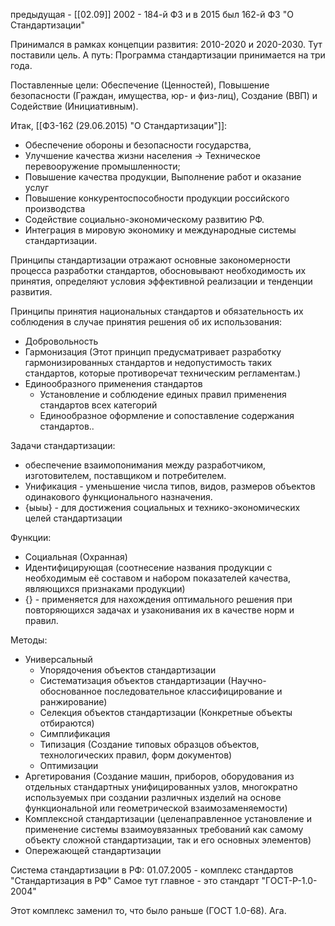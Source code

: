 предыдущая - [[02.09]]
2002 - 184-й ФЗ
и в 2015 был 162-й ФЗ "О Стандартизации"

Принимался в рамках концепции развития: 2010-2020 и 2020-2030. Тут поставили цель. А путь:
Программа стандартизации принимается на три года.

Поставленные цели: Обеспечение (Ценностей), Повышение безопасности (Граждан, имущества, юр- и физ-лиц), Создание (ВВП) и Содействие (Инициативным).

Итак, [[ФЗ-162 (29.06.2015) "О Стандартизации"]]:
- Обеспечение обороны и безопасности государства,
- Улучшение качества жизни населения -> Техническое перевооружение промышленности; 
- Повышение качества продукции, Выполнение работ и оказание услуг
- Повышение конкурентоспособности продукции российского производства
- Содействие социально-экономическому развитию РФ.
- Интеграция в мировую экономику и международные системы стандартизации.

Принципы стандартизации отражают основные закономерности процесса разработки стандартов, обосновывают необходимость их принятия, определяют условия эффективной реализации и тенденции развития.

Принципы принятия национальных стандартов и обязательность их соблюдения в случае принятия решения об их использования: 
- Добровольность
- Гармонизация (Этот принцип предусматривает разработку гармонизированных стандартов и недопустимость таких стандартов, которые противоречат техническим регламентам.)
- Единообразного применения стандартов
	- Установление и соблюдение единых правил применения стандартов всех категорий
	- Единообразное оформление и сопоставление содержания стандартов..

Задачи стандартизации:
- обеспечение взаимопонимания между разработчиком, изготовителем, поставщиком и потребителем.
- Унификация - уменьшение числа типов, видов, размеров объектов одинакового функционального назначения.
- {ыыы} - для достижения социальных и технико-экономических целей стандартизации

Функции: 
- Социальная (Охранная)
- Идентифицирующая (соотнесение названия продукции с необходимым её составом и набором показателей качества, являющихся признаками продукции)
- {} - применяется для нахождения оптимального решения при повторяющихся задачах и узаконивания их в качестве норм и правил.

Методы:
- Универсальный
	- Упорядочения объектов стандартизации
	- Систематизация объектов стандартизации (Научно-обоснованное последовательное классифицирование и ранжирование)
	- Селекция объектов стандартизации (Конкретные объекты отбираются)
	- Симплификация
	- Типизация (Создание типовых образцов объектов, технологических правил, форм документов)
	- Оптимизации
- Аргетирования (Создание машин, приборов, оборудования из отдельных стандартных унифицированных узлов, многократно используемых при создании различных изделий на основе функциональной или геометрической взаимозаменяемости)
- Комплексной стандартизации (целенаправленное установление и применение системы взаимоувязанных требований как самому объекту сложной стандартизации, так и его основных элементов)
- Опережающей стандартизации

Система стандартизации в РФ:
01.07.2005 - комплекс стандартов "Стандартизация в РФ"
Самое тут главное - это стандарт "ГОСТ-Р-1.0-2004"

Этот комплекс заменил то, что было раньше (ГОСТ 1.0-68). Ага.

